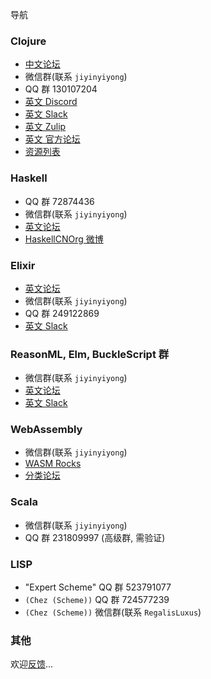 导航

### Clojure

* [中文论坛](http://clojure-china.org)
* 微信群(联系 `jiyinyiyong`)
* QQ 群 130107204
* [英文 Discord](https://discord.gg/discljord)
* [英文 Slack](http://clojurians.net/)
* [英文 Zulip](https://clojurians.zulipchat.com/)
* [英文 官方论坛](https://clojureverse.org/)
* [资源列表](https://www.clojure-toolbox.com/)

### Haskell

* QQ 群 72874436
* 微信群(联系 `jiyinyiyong`)
* [英文论坛](https://discourse.haskell.org)
* [HaskellCNOrg 微博](http://weibo.com/haskellcnorg)

### Elixir

* [英文论坛](https://elixirforum.com/)
* 微信群(联系 `jiyinyiyong`)
* QQ 群 249122869
* [英文 Slack](http://elixir-slackin.herokuapp.com/)

### ReasonML, Elm, BuckleScript 群

* 微信群(联系 `jiyinyiyong`)
* [英文论坛](https://reasonml.chat/)
* [英文 Slack](https://elmlang.herokuapp.com/)

### WebAssembly

* 微信群(联系 `jiyinyiyong`)
* [WASM Rocks](http://wasmrocks.com)
* [分类论坛](https://www.w3ctech.com/category/18)

### Scala

* 微信群(联系 `jiyinyiyong`)
* QQ 群 231809997 (高级群, 需验证)

### LISP

* "Expert Scheme" QQ 群 523791077
* `(Chez (Scheme))` QQ 群 724577239
* `(Chez (Scheme))` 微信群(联系 `RegalisLuxus`)

### 其他

欢迎[反馈](https://github.com/fp-china/fp-china.org/issues)...
